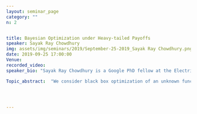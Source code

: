 ```yaml
---
layout: seminar_page
category: ""
n: 2


title: Bayesian Optimization under Heavy-tailed Payoffs
speaker: Sayak Ray Chowdhury
img: assets/img/seminars/2019/September-25-2019_Sayak Ray Chowdhury.png
date: 2019-09-25 17:00:00 
Venue:
recorded_video: 
speaker_bio: "Sayak Ray Chowdhury is a Google PhD fellow at the Electrical Communication Engineering department, IISc Bangalore working with Prof. Aditya Gopalan. His research interests include reinforcement learning and multi-armed bandit problems with applications in recommendation systems, sensor networks etc. Previously, He did his M.E. in System Science and Automation from IISc, Bangalore and B.E. in Electrical Engineering from Jadavpur University, Kolkata."

Topic_abstract:  "We consider black box optimization of an unknown function in the nonparametric Gaussian process setting when the noise in the observed function values can be heavy tailed. This is in contrast to existing literature that typically assumes sub-Gaussian noise distributions for queries. Under the assumption that the unknown function belongs to the Reproducing Kernel Hilbert Space (RKHS) induced by a kernel, we first show that an adaptation of the well-known GP-UCB algorithm with reward truncation enjoys sublinear $\tilde{O}(T^{\frac{2 + \alpha}{2(1+\alpha)}})$ regret even with only the $(1+\alpha)$-th moments, $\alpha \in (0,1]$, of the reward distribution being bounded ($\tilde{O}$ hides logarithmic factors). However, for the common squared exponential (SE) and Mat\'{e}rn kernels, this is seen to be significantly larger than a fundamental $\Omega(T^{\frac{1}{1+\alpha}})$ lower bound on regret. We resolve this gap by developing novel Bayesian optimization algorithms, based on kernel approximation techniques, with regret bounds matching the lower bound in order for the SE kernel. We numerically benchmark the algorithms on environments based on both synthetic models and real-world data sets."




---
```


